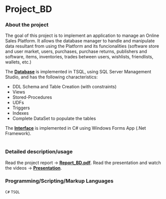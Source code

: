 # Project_BD

### About the project
The goal of this project is to implement an application to manage an Online Sales Platform. It allows the database manager to handle and manipulate data resultant from using the Platform and its funcionalities (software store and user market, users, purchases, purchase returns, publishers and software, items, inventories, trades between users, wishlists, friendlists, wallets, etc.)

The [**Database**](Database_SQL) is implemented in TSQL, using SQL Server Management Studio, and has the following characteristics:
  - DDL Schema and Table Creation (with constraints)
  - Views
  - Stored-Procedures
  - UDFs
  - Triggers
  - Indexes
  - Complete DataSet to populate the tables

   The [**Interface**](Final_Project) is implemented in C# using Windows Forms App (.Net Framework).
    <br/><br/>
    
### Detailed description/usage
Read the project report -> [**Report_BD.pdf**](Report_BD.pdf).
Read the presentation and watch the videos -> [**Presentation**](Presentation).

### Programming/Scripting/Markup Languages
`C#` `TSQL` 
